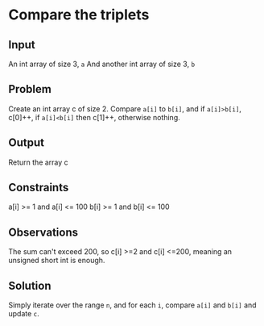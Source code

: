 # Compare the triplets
## Input
An int array of size 3, `a`
And another int array of size 3, `b`
## Problem
Create an int array c of size 2. Compare `a[i]` to `b[i]`, and if `a[i]>b[i]`, c[0]++, if `a[i]<b[i]` then c[1]++, otherwise nothing.
## Output
Return the array c
## Constraints
a[i] >= 1 and a[i] <= 100
b[i] >= 1 and b[i] <= 100
## Observations
The sum can't exceed 200, so c[i] >=2 and c[i] <=200, meaning an unsigned short int is enough.
## Solution
Simply iterate over the range `n`, and for each `i`, compare `a[i]` and `b[i]` and update `c`.
 

